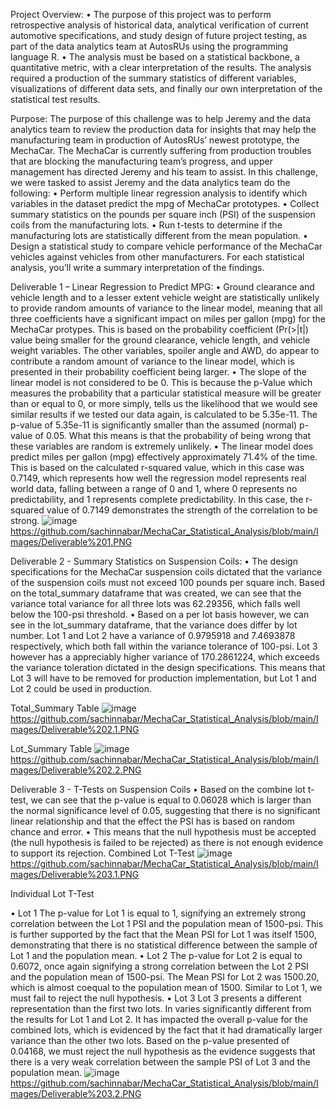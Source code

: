 Project Overview:
•	The purpose of this project was to perform retrospective analysis of historical data, analytical verification of current automotive specifications, and study design of future project testing, as part of the data analytics team at AutosRUs using the programming language R. 
•	The analysis must be based on a statistical backbone, a quantitative metric, with a clear interpretation of the results. The analysis required a production of the summary statistics of different variables, visualizations of different data sets, and finally our own interpretation of the statistical test results. 

Purpose:
The purpose of this challenge was to help Jeremy and the data analytics team to review the production data for insights that may help the manufacturing team in production of AutosRUs’ newest prototype, the MechaCar. 
The MechaCar is currently suffering from production troubles that are blocking the manufacturing team’s progress, and upper management has directed Jeremy and his team to assist.
In this challenge, we were tasked to assist Jeremy and the data analytics team do the following:
•	Perform multiple linear regression analysis to identify which variables in the dataset predict the mpg of MechaCar prototypes.
•	Collect summary statistics on the pounds per square inch (PSI) of the suspension coils from the manufacturing lots.
•	Run t-tests to determine if the manufacturing lots are statistically different from the mean population.
•	Design a statistical study to compare vehicle performance of the MechaCar vehicles against vehicles from other manufacturers. For each statistical analysis, you’ll write a summary interpretation of the findings.

Deliverable 1 – Linear Regression to Predict MPG:
•	Ground clearance and vehicle length and to a lesser extent vehicle weight are statistically unlikely to provide random amounts of variance to the linear model, meaning that all three coefficients have a significant impact on miles per gallon (mpg) for the MechaCar protypes. This is based on the probability coefficient (Pr(>|t|) value being smaller for the ground clearance, vehicle length, and vehicle weight variables. The other variables, spoiler angle and AWD, do appear to contribute a random amount of variance to the linear model, which is presented in their probability coefficient being larger.
•	The slope of the linear model is not considered to be 0. This is because the p-Value which measures the probability that a particular statistical measure will be greater than or equal to 0, or more simply, tells us the likelihood that we would see similar results if we tested our data again, is calculated to be 5.35e-11. The p-value of 5.35e-11 is significantly smaller than the assumed (normal) p-value of 0.05. What this means is that the probability of being wrong that these variables are random is extremely unlikely.
•	The linear model does predict miles per gallon (mpg) effectively approximately 71.4% of the time. This is based on the calculated r-squared value, which in this case was 0.7149, which represents how well the regression model represents real world data, falling between a range of 0 and 1, where 0 represents no predictability, and 1 represents complete predictability. In this case, the r-squared value of 0.7149 demonstrates the strength of the correlation to be strong.
![image](https://user-images.githubusercontent.com/93049541/154872187-7cb3ffdd-701d-4ae8-8747-84543439d23d.png)
https://github.com/sachinnabar/MechaCar_Statistical_Analysis/blob/main/Images/Deliverable%201.PNG

Deliverable 2 - Summary Statistics on Suspension Coils:
•	The design specifications for the MechaCar suspension coils dictated that the variance of the suspension coils must not exceed 100 pounds per square inch. Based on the total_summary dataframe that was created, we can see that the variance total variance for all three lots was 62.29356, which falls well below the 100-psi threshold.
•	 Based on a per lot basis however, we can see in the lot_summary dataframe, that the variance does differ by lot number. Lot 1 and Lot 2 have a variance of 0.9795918 and 7.4693878 respectively, which both fall within the variance tolerance of 100-psi. Lot 3 however has a appreciably higher variance of 170.2861224, which exceeds the variance toleration dictated in the design specifications. This means that Lot 3 will have to be removed for production implementation, but Lot 1 and Lot 2 could be used in production.

Total_Summary Table
![image](https://user-images.githubusercontent.com/93049541/154873607-298cc9ce-2bee-4985-8fec-be3110d6db5f.png)
https://github.com/sachinnabar/MechaCar_Statistical_Analysis/blob/main/Images/Deliverable%202.1.PNG

Lot_Summary Table
![image](https://user-images.githubusercontent.com/93049541/154873629-e4cbc5f7-7406-4984-8529-521bef880b66.png)
https://github.com/sachinnabar/MechaCar_Statistical_Analysis/blob/main/Images/Deliverable%202.2.PNG

Deliverable 3 - T-Tests on Suspension Coils
•	Based on the combine lot t-test, we can see that the p-value is equal to 0.06028 which is larger than the normal significance level of 0.05, suggesting that there is no significant linear relationship and that the effect the PSI has is based on random chance and error. 
•	This means that the null hypothesis must be accepted (the null hypothesis is failed to be rejected) as there is not enough evidence to support its rejection.
Combined Lot T-Test
![image](https://user-images.githubusercontent.com/93049541/154874846-75d91d6e-8f07-4b01-b903-4ebe96e7644f.png)
https://github.com/sachinnabar/MechaCar_Statistical_Analysis/blob/main/Images/Deliverable%203.1.PNG

Individual Lot T-Test

•	Lot 1 
The p-value for Lot 1 is equal to 1, signifying an extremely strong correlation between the Lot 1 PSI and the population mean of 1500-psi. This is further supported by the fact that the Mean PSI for Lot 1 was itself 1500, demonstrating that there is no statistical difference between the sample of Lot 1 and the population mean.
•	Lot 2 
The p-value for Lot 2 is equal to 0.6072, once again signifying a strong correlation between the Lot 2 PSI and the population mean of 1500-psi. The Mean PSI for Lot 2 was 1500.20, which is almost coequal to the population mean of 1500. Similar to Lot 1, we must fail to reject the null hypothesis.
•	Lot 3 
Lot 3 presents a different representation than the first two lots. In varies significantly different from the results for Lot 1 and Lot 2. It has impacted the overall p-value for the combined lots, which is evidenced by the fact that it had dramatically larger variance than the other two lots. Based on the p-value presented of 0.04168, we must reject the null hypothesis as the evidence suggests that there is a very weak correlation between the sample PSI of Lot 3 and the population mean.
![image](https://user-images.githubusercontent.com/93049541/154874901-bf4b3bf7-1b56-4069-a815-5af11ef0c6d5.png)
https://github.com/sachinnabar/MechaCar_Statistical_Analysis/blob/main/Images/Deliverable%203.2.PNG



